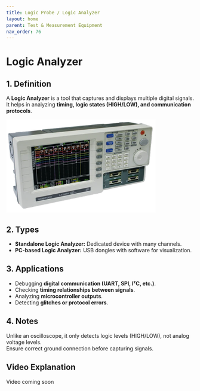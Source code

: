 ```yaml
---
title: Logic Probe / Logic Analyzer
layout: home
parent: Test & Measurement Equipment
nav_order: 76
---
```



# Logic Analyzer

## 1. Definition
A **Logic Analyzer** is a tool that captures and displays multiple digital signals.  
It helps in analyzing **timing, logic states (HIGH/LOW), and communication protocols**.

<img src="\images\https-sites-google-com-site-leapleaptronixen-_-rsrc-1308711400434-logi-33233213-500x500.webp" width="400" height="250" alt="Logic analyzer example">

## 2. Types
- **Standalone Logic Analyzer:** Dedicated device with many channels.  
- **PC-based Logic Analyzer:** USB dongles with software for visualization.  

## 3. Applications
- Debugging **digital communication (UART, SPI, I²C, etc.)**.  
- Checking **timing relationships between signals**.  
- Analyzing **microcontroller outputs**.  
- Detecting **glitches or protocol errors**.  

## 4. Notes
Unlike an oscilloscope, it only detects logic levels (HIGH/LOW), not analog voltage levels.  
Ensure correct ground connection before capturing signals.  

## Video Explanation
Video coming soon